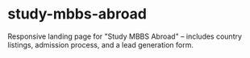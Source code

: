 # study-mbbs-abroad
Responsive landing page for "Study MBBS Abroad" – includes country listings, admission process, and a lead generation form.

